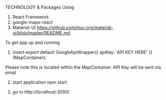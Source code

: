 TECHNOLOGY & Packages Using
1) React Framework
2) google-maps-react
3) Material-UI https://github.com/mui-org/material-ui/blob/master/README.md

To get app up and running

1) insert export default GoogleApiWrapper({
    apiKey: 'API KEY HERE'
})(MapContainer);

Please note this is located within the MapContainer. API Key will be sent via email

2) start application npm start 

3) go to http://localhost:3000/

